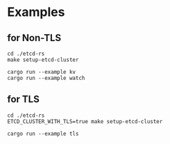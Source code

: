 Examples
====

## for Non-TLS

```shell
cd ./etcd-rs
make setup-etcd-cluster

cargo run --example kv
cargo run --example watch
```

## for TLS

```shell
cd ./etcd-rs
ETCD_CLUSTER_WITH_TLS=true make setup-etcd-cluster

cargo run --example tls
```

